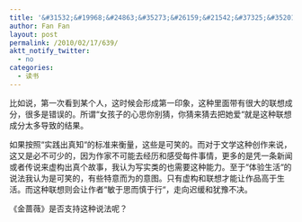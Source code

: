 ```yaml
---
title: '&#31532;&#19968;&#24863;&#35273;&#26159;&#21542;&#37325;&#35201;'
author: Fan Fan
layout: post
permalink: /2010/02/17/639/
aktt_notify_twitter:
  - no
categories:
  - 读书
---
```

&#27604;&#22914;&#35828;&#65292;&#31532;&#19968;&#27425;&#30475;&#21040;&#26576;&#20010;&#20154;&#65292;&#36825;&#26102;&#20505;&#20250;&#24418;&#25104;&#31532;&#19968;&#21360;&#35937;&#65292;&#36825;&#31181;&#37324;&#38754;&#24102;&#26377;&#24456;&#22823;&#30340;&#32852;&#24819;&#25104;&#20998;&#65292;&#24456;&#22810;&#26159;&#38169;&#35823;&#30340;&#12290;&#25152;&#35859;&ldquo;&#22899;&#23401;&#23376;&#30340;&#24515;&#24605;&#20320;&#21035;&#29468;&#65292;&#20320;&#29468;&#26469;&#29468;&#21435;&#25226;&#22905;&#29233;&ldquo;&#23601;&#26159;&#36825;&#31181;&#32852;&#24819;&#25104;&#20998;&#22826;&#22810;&#23548;&#33268;&#30340;&#32467;&#26524;&#12290;

&#22914;&#26524;&#25353;&#29031;&ldquo;&#23454;&#36341;&#20986;&#30495;&#30693;&ldquo;&#30340;&#26631;&#20934;&#26469;&#34913;&#37327;&#65292;&#36825;&#20123;&#26159;&#21487;&#31505;&#30340;&#12290;&#32780;&#23545;&#20110;&#25991;&#23398;&#36825;&#31181;&#21019;&#20316;&#26469;&#35828;&#65292;&#36825;&#21448;&#26159;&#24517;&#19981;&#21487;&#23569;&#30340;&#65292;&#22240;&#20026;&#20316;&#23478;&#19981;&#21487;&#33021;&#21435;&#32463;&#21382;&#21644;&#24863;&#21463;&#27599;&#20214;&#20107;&#24773;&#65292;&#26356;&#22810;&#30340;&#26159;&#20973;&#19968;&#26465;&#26032;&#38395;&#25110;&#32773;&#20256;&#35828;&#26469;&#34394;&#26500;&#20986;&#30495;&#20010;&#25925;&#20107;&#65292;&#25105;&#35748;&#20026;&#20889;&#23454;&#31867;&#30340;&#20063;&#38656;&#35201;&#36825;&#31181;&#33021;&#21147;&#12290;&#33267;&#20110;&ldquo;&#20307;&#39564;&#29983;&#27963;&ldquo;&#30340;&#35828;&#27861;&#25105;&#35748;&#20026;&#26159;&#21487;&#31505;&#30340;&#65292;&#26377;&#20123;&#29305;&#24847;&#32780;&#20026;&#30340;&#24847;&#22270;&#12290;&#21482;&#26377;&#34394;&#26500;&#21644;&#32852;&#24819;&#25165;&#33021;&#35753;&#20316;&#21697;&#39640;&#20110;&#29983;&#27963;&#12290;&#32780;&#36825;&#31181;&#32852;&#24819;&#21017;&#20250;&#35753;&#20316;&#32773;&ldquo;&#25935;&#20110;&#24605;&#32780;&#24910;&#20110;&#34892;&ldquo;&#65292;&#36208;&#21521;&#36831;&#32531;&#21644;&#29369;&#35947;&#19981;&#20915;&#12290;

&#12298;&#37329;&#34103;&#34183;&#12299;&#26159;&#21542;&#25903;&#25345;&#36825;&#31181;&#35828;&#27861;&#21602;&#65311;